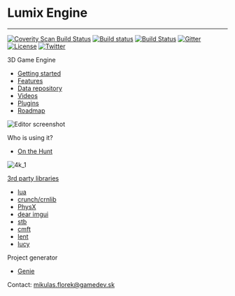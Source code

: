# Lumix Engine
---------

[![Coverity Scan Build Status](https://scan.coverity.com/projects/5919/badge.svg)](https://scan.coverity.com/projects/5919)
[![Build status](https://ci.appveyor.com/api/projects/status/7tcoign219kb5bny?svg=true)](https://ci.appveyor.com/project/nem0/lumixengine)
[![Build Status](https://travis-ci.org/nem0/LumixEngine.svg?branch=master)](https://travis-ci.org/nem0/LumixEngine)
[![Gitter](https://badges.gitter.im/Join%20Chat.svg)](https://gitter.im/nem0/LumixEngine?utm_source=badge&utm_medium=badge&utm_campaign=pr-badge)
[![License](http://img.shields.io/:license-mit-blue.svg)](http://doge.mit-license.org)
[![Twitter](https://img.shields.io/twitter/url/http/shields.io.svg?style=social)](https://twitter.com/mikulasflorek)


3D Game Engine

* [Getting started](https://github.com/nem0/LumixEngine/wiki/Getting-started)
* [Features](https://github.com/nem0/LumixEngine/wiki/Features)
* [Data repository](https://github.com/nem0/lumixengine_data)
* [Videos](https://www.youtube.com/channel/UCtjtIy0ldsq-9siM1Gm_rXg/videos)
* [Plugins](https://github.com/nem0/LumixEngine/wiki/available-plugins)
* [Roadmap](https://github.com/nem0/LumixEngine/milestones)

![Editor screenshot](https://user-images.githubusercontent.com/153526/29975939-9c3db48e-8f38-11e7-80f1-2a777e7a43c8.png)

Who is using it?

* [On the Hunt](http://www.indiedb.com/games/on-the-hunt)

![4k_1](https://user-images.githubusercontent.com/153526/31843558-f6f077fe-b5f3-11e7-8883-3244e28b2a9c.jpg)

[3rd party libraries](https://github.com/nem0/lumixengine_3rdparty)

* [lua](https://github.com/LuaDist/lua)
* [crunch/crnlib](https://github.com/BinomialLLC/crunch)
* [PhysX](https://developer.nvidia.com/physx-sdk)
* [dear imgui](https://github.com/ocornut/imgui)
* [stb](https://github.com/nothings/stb)
* [cmft](https://github.com/dariomanesku/cmft)
* [lent](https://github.com/nem0/lent/)
* [lucy](https://github.com/nem0/lucy_job_system)

Project generator

* [Genie](https://github.com/bkaradzic/genie)


Contact: mikulas.florek@gamedev.sk
